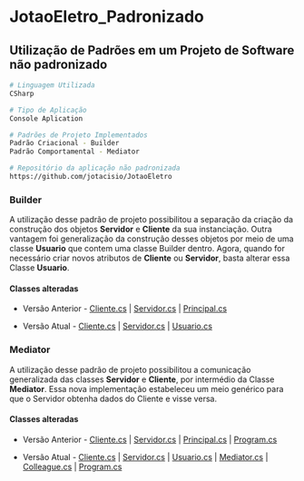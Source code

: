 # JotaoEletro_Padronizado
Utilização de Padrões em um Projeto de Software não padronizado
------------
```bash
# Linguagem Utilizada
CSharp

# Tipo de Aplicação
Console Aplication

# Padrões de Projeto Implementados
Padrão Criacional - Builder 
Padrão Comportamental - Mediator

# Repositório da aplicação não padronizada
https://github.com/jotacisio/JotaoEletro
```
### Builder

A utilização desse padrão de projeto possibilitou a separação da criação da construção dos objetos **Servidor** e **Cliente** da sua instanciação.
Outra vantagem foi generalização da construção desses objetos por meio de uma classe **Usuario** que contem uma classe Builder dentro. 
Agora, quando for necessário criar novos atributos de **Cliente** ou **Servidor**, basta alterar essa Classe **Usuario**.

#### Classes alteradas

- Versão Anterior -
[Cliente.cs](https://github.com/jotacisio/JotaoEletro/blob/master/Programa%20lojas%20Jot%C3%A3o%20Eletros/Cliente.cs) |
[Servidor.cs](https://github.com/jotacisio/JotaoEletro/blob/master/Programa%20lojas%20Jot%C3%A3o%20Eletros/Servidor.cs) |
[Principal.cs](https://github.com/jotacisio/JotaoEletro/blob/master/Programa%20lojas%20Jot%C3%A3o%20Eletros/Principal.cs)

- Versão Atual -
[Cliente.cs](https://github.com/jotacisio/JotaoEletro_Padronizado/blob/master/Programa%20lojas%20Jot%C3%A3o%20Eletros/Cliente.cs) |
[Servidor.cs](https://github.com/jotacisio/JotaoEletro_Padronizado/blob/master/Programa%20lojas%20Jot%C3%A3o%20Eletros/Servidor.cs) |
[Usuario.cs](https://github.com/jotacisio/JotaoEletro_Padronizado/blob/master/Programa%20lojas%20Jot%C3%A3o%20Eletros/Usuario.cs)

### Mediator
A utilização desse padrão de projeto possibilitou a comunicação generalizada das classes **Servidor** e **Cliente**, por intermédio da Classe **Mediator**.
Essa nova implementação estabeleceu um meio genérico para que o Servidor obtenha dados do Cliente e visse versa.

#### Classes alteradas
- Versão Anterior -
[Cliente.cs](https://github.com/jotacisio/JotaoEletro/blob/master/Programa%20lojas%20Jot%C3%A3o%20Eletros/Cliente.cs) |
[Servidor.cs](https://github.com/jotacisio/JotaoEletro/blob/master/Programa%20lojas%20Jot%C3%A3o%20Eletros/Servidor.cs) |
[Principal.cs](https://github.com/jotacisio/JotaoEletro/blob/master/Programa%20lojas%20Jot%C3%A3o%20Eletros/Principal.cs) |
[Program.cs](https://github.com/jotacisio/JotaoEletro/blob/master/Programa%20lojas%20Jot%C3%A3o%20Eletros/Program.cs) 

- Versão Atual -
[Cliente.cs](https://github.com/jotacisio/JotaoEletro_Padronizado/blob/master/Programa%20lojas%20Jot%C3%A3o%20Eletros/Cliente.cs) |
[Servidor.cs](https://github.com/jotacisio/JotaoEletro_Padronizado/blob/master/Programa%20lojas%20Jot%C3%A3o%20Eletros/Servidor.cs) |
[Usuario.cs](https://github.com/jotacisio/JotaoEletro_Padronizado/blob/master/Programa%20lojas%20Jot%C3%A3o%20Eletros/Usuario.cs) |
[Mediator.cs](https://github.com/jotacisio/JotaoEletro_Padronizado/blob/master/Programa%20lojas%20Jot%C3%A3o%20Eletros/Mediator.cs) |
[Colleague.cs](https://github.com/jotacisio/JotaoEletro_Padronizado/blob/master/Programa%20lojas%20Jot%C3%A3o%20Eletros/Colleague.cs) |
[Program.cs](https://github.com/jotacisio/JotaoEletro_Padronizado/blob/master/Programa%20lojas%20Jot%C3%A3o%20Eletros/Program.cs) 

